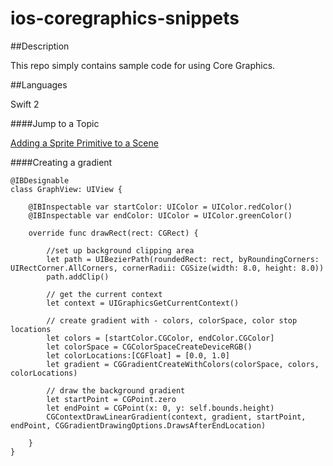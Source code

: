 ios-coregraphics-snippets
======================

##Description

This repo simply contains sample code for using Core Graphics.

##Languages

Swift 2

####Jump to a Topic

[Adding a Sprite Primitive to a Scene](https://github.com/ccabanero/ios-spritekit-snippets#adding-a-sprite-primitive-to-a-scene)

####Creating a gradient

````
@IBDesignable
class GraphView: UIView {

    @IBInspectable var startColor: UIColor = UIColor.redColor()
    @IBInspectable var endColor: UIColor = UIColor.greenColor()

    override func drawRect(rect: CGRect) {

        //set up background clipping area
        let path = UIBezierPath(roundedRect: rect, byRoundingCorners: UIRectCorner.AllCorners, cornerRadii: CGSize(width: 8.0, height: 8.0))
        path.addClip()

        // get the current context
        let context = UIGraphicsGetCurrentContext()

        // create gradient with - colors, colorSpace, color stop locations
        let colors = [startColor.CGColor, endColor.CGColor]
        let colorSpace = CGColorSpaceCreateDeviceRGB()
        let colorLocations:[CGFloat] = [0.0, 1.0]
        let gradient = CGGradientCreateWithColors(colorSpace, colors, colorLocations)

        // draw the background gradient
        let startPoint = CGPoint.zero
        let endPoint = CGPoint(x: 0, y: self.bounds.height)
        CGContextDrawLinearGradient(context, gradient, startPoint, endPoint, CGGradientDrawingOptions.DrawsAfterEndLocation)

    }
}
````
